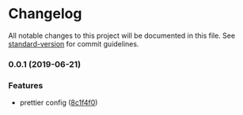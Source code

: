 # Changelog

All notable changes to this project will be documented in this file. See [standard-version](https://github.com/conventional-changelog/standard-version) for commit guidelines.

### 0.0.1 (2019-06-21)


### Features

* prettier config ([8c1f4f0](https://github.com/jnmorse/prettier-config/commit/8c1f4f0))
